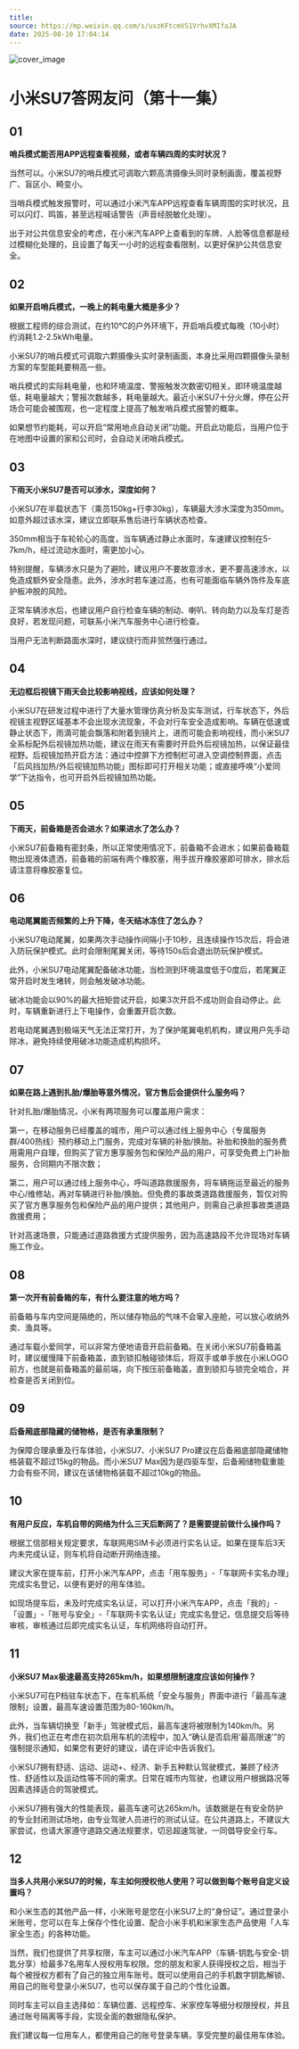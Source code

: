 ```yaml
---
title: 
source: https://mp.weixin.qq.com/s/uxzKFtcmVS1VrhvXMIfaJA
date: 2025-08-10 17:04:14
---
```


![cover_image](images/img_7af9b85e.jpg)


#  小米SU7答网友问（第十一集）



  


## **01**


**哨兵模式能否用APP远程查看视频，或者车辆四周的实时状况？**

当然可以。小米SU7的哨兵模式可调取六颗高清摄像头同时录制画面，覆盖视野广、盲区小、畸变小。

当哨兵模式触发报警时，可以通过小米汽车APP远程查看车辆周围的实时状况，且可以闪灯、鸣笛，甚至远程喊话警告（声音经脱敏化处理）。

出于对公共信息安全的考虑，在小米汽车APP上查看到的车牌、人脸等信息都是经过模糊化处理的，且设置了每天一小时的远程查看限制，以更好保护公共信息安全。

  


## **02**


**如果开启哨兵模式，一晚上的耗电量大概是多少？**

根据工程师的综合测试，在约10℃的户外环境下，开启哨兵模式每晚（10小时）约消耗1.2-2.5kWh电量。

小米SU7的哨兵模式可调取六颗摄像头实时录制画面，本身比采用四颗摄像头录制方案的车型能耗要稍高一些。

哨兵模式的实际耗电量，也和环境温度、警报触发次数密切相关。即环境温度越低，耗电量越大；警报次数越多，耗电量越大。最近小米SU7十分火爆，停在公开场合可能会被围观，也一定程度上提高了触发哨兵模式报警的概率。

如果想节约能耗，可以开启“常用地点自动关闭”功能。开启此功能后，当用户位于在地图中设置的家和公司时，会自动关闭哨兵模式。

  


## **03**


**下雨天小米SU7是否可以涉水，深度如何？**

小米SU7在半载状态下（乘员150kg+行李30kg），车辆最大涉水深度为350mm。如意外超过该水深，建议立即联系售后进行车辆状态检查。

350mm相当于车轮轮心的高度，当车辆通过静止水面时，车速建议控制在5-7km/h，经过流动水面时，需更加小心。

特别提醒，车辆涉水只是为了避险，建议用户不要故意涉水，更不要高速涉水，以免造成额外安全隐患。此外，涉水时若车速过高，也有可能面临车辆外饰件及车底护板冲脱的风险。

正常车辆涉水后，也建议用户自行检查车辆的制动、喇叭、转向助力以及车灯是否良好，若发现问题，可联系小米汽车服务中心进行检查。

当用户无法判断路面水深时，建议绕行而非贸然强行通过。

  


## **04**


**无边框后视镜下雨天会比较影响视线，应该如何处理？**

小米SU7在研发过程中进行了大量水管理仿真分析及实车测试，行车状态下，外后视镜主视野区域基本不会出现水流现象，不会对行车安全造成影响。车辆在低速或静止状态下，雨滴可能会飘落和附着到镜片上，进而可能会影响视线，而小米SU7全系标配外后视镜加热功能，建议在雨天有需要时开启外后视镜加热，以保证最佳视野。后视镜加热开启方法：通过中控屏下方控制栏可进入空调控制界面，点击「后风挡加热/外后视镜加热功能」图标即可打开相关功能；或直接呼唤“小爱同学”下达指令，也可开启外后视镜加热功能。

  


## **05**


**下雨天，前备箱是否会进水？如果进水了怎么办？**

小米SU7前备箱有密封条，所以正常使用情况下，前备箱不会进水；如果前备箱载物出现液体遗洒，前备箱的前端有两个橡胶塞，用手拔开橡胶塞即可排水，排水后请注意将橡胶塞复位。

  


## **06**


**电动尾翼能否频繁的上升下降，冬天结冰冻住了怎么办？**

小米SU7电动尾翼，如果两次手动操作间隔小于10秒，且连续操作15次后，将会进入防玩保护模式。此时会限制尾翼关闭，等待150s后会退出防玩保护模式。

此外，小米SU7电动尾翼配备破冰功能，当检测到环境温度低于0度后，若尾翼正常开启时发生堵转，则会触发破冰功能。

破冰功能会以90%的最大扭矩尝试开启，如果3次开启不成功则会自动停止。此时，车辆重新进行上下电操作，会重置开启次数。

若电动尾翼遇到极端天气无法正常打开，为了保护尾翼电机机构，建议用户先手动除冰，避免持续使用破冰功能造成机构损坏。

  


## **07**


**如果在路上遇到扎胎/爆胎等意外情况，官方售后会提供什么服务吗？**

针对扎胎/爆胎情况，小米有两项服务可以覆盖用户需求：

第一，在移动服务已经覆盖的城市，用户可以通过线上服务中心（专属服务群/400热线）预约移动上门服务，完成对车辆的补胎/换胎。补胎和换胎的服务费用需用户自理，但购买了官方惠享服务包和保险产品的用户，可享受免费上门补胎服务，合同期内不限次数；

第二，用户可以通过线上服务中心，呼叫道路救援服务，将车辆拖运至最近的服务中心/维修站，再对车辆进行补胎/换胎。但免费的事故类道路救援服务，暂仅对购买了官方惠享服务包和保险产品的用户提供；其他用户，则需自己承担事故类道路救援费用；

针对高速场景，只能通过道路救援方式提供服务，因为高速路段不允许现场对车辆施工作业。

  


## **08**


**第一次开有前备箱的车，有什么要注意的地方吗？**

前备箱与车内空间是隔绝的，所以储存物品的气味不会窜入座舱，可以放心收纳外卖、渔具等。

通过车载小爱同学，可以非常方便地语音开启前备箱。在关闭小米SU7前备箱盖时，建议缓慢降下前备箱盖，直到锁扣触碰锁体后，将双手或单手放在小米LOGO前方，也就是前备箱盖的最前端，向下按压前备箱盖，直到锁扣与锁完全啮合，并检查是否关闭到位。

  


## **09**


**后备厢底部隐藏的储物格，是否有承重限制？**

为保障合理承重及行车体验，小米SU7、小米SU7 Pro建议在后备厢底部隐藏储物格装载不超过15kg的物品。而小米SU7 Max因为是四驱车型，后备厢储物载重能力会有些不同，建议在该储物格装载不超过10kg的物品。

  


## **10**


**有用户反应，车机自带的网络为什么三天后断网了？是需要提前做什么操作吗？**

根据工信部相关规定要求，车联网用SIM卡必须进行实名认证。如果在提车后3天内未完成认证，则车机将自动断开网络连接。

建议大家在提车前，打开小米汽车APP，点击「用车服务」-「车联网卡实名办理」完成实名登记，以便有更好的用车体验。

如现场提车后，未及时完成实名认证，可以打开小米汽车APP，点击「我的」-「设置」-「账号与安全」-「车联网卡实名认证」完成实名登记，信息提交后等待审核，审核通过后即完成实名认证，车机网络将自动打开。

  


## **11**


**小米SU7 Max极速最高支持265km/h，如果想限制速度应该如何操作？**

小米SU7可在P档驻车状态下，在车机系统「安全与服务」界面中进行「最高车速限制」设置，最高车速设置范围为80-160km/h。

此外，当车辆切换至「新手」驾驶模式后，最高车速将被限制为140km/h。另外，我们也正在考虑在初次启用车机的流程中，加入“确认是否启用‘最高限速’”的强制提示通知，如果您有更好的建议，请在评论中告诉我们。

小米SU7拥有舒适、运动、运动+、经济、新手五种默认驾驶模式，兼顾了经济性、舒适性以及运动性等不同的需求。日常在城市内驾驶，也建议用户根据路况等因素选择适合的驾驶模式。

小米SU7拥有强大的性能表现，最高车速可达265km/h。该数据是在有安全防护的专业封闭测试场地，由专业驾驶人员进行的测试认证。在公共道路上，不建议大家尝试，也请大家遵守道路交通法规要求，切忌超速驾驶，一同倡导安全行车。

  


## **12**


**当多人共用小米SU7的时候，车主如何授权他人使用？可以做到每个账号自定义设置吗？**

和小米生态的其他产品一样，小米账号是您在小米SU7上的“身份证”。通过登录小米账号，您可以在车上保存个性化设置、配合小米手机和米家生态产品使用「人车家全生态」的各种功能。

当然，我们也提供了共享权限，车主可以通过小米汽车APP（车辆-钥匙与安全-钥匙分享）给最多7名用车人授权用车权限。您的朋友和家人获得授权之后，相当于每个被授权方都有了自己的独立用车账号。既可以使用自己的手机数字钥匙解锁、用自己的账号登录小米SU7，也可以保存属于自己的个性化设置。

同时车主可以自主选择如：车辆位置、远程控车、米家控车等细分权限授权，并且通过账号隔离等手段，实现全面的数据隐私保护。

我们建议每一位用车人，都使用自己的账号登录车辆，享受完整的最佳用车体验。

  

